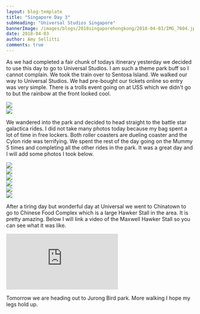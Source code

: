 ```yaml
---
layout: blog-template
title: "Singapore Day 3"
subHeading: "Universal Studios Singapore"
bannerImage: /images/blogs/2018singaporehongkong/2018-04-03/IMG_7604.jpg_compressed.JPEG
date: 2018-04-03
author: Amy Sellitti
comments: true
---
```


As we had completed a fair chunk of todays itinerary yesterday we decided to use this day to go to Universal Studios. I am such a theme park buff so I cannot complain. We took the train over to Sentosa Island. We walked our way to Universal Studios. We had pre-bought our tickets online so entry was very simple. There is a trolls event going on at USS which we didn't go to but the rainbow at the front looked cool.

<div class="center-image"><img src="/images/blogs/2018singaporehongkong/2018-04-03/IMG_7592.jpg_compressed.JPEG" /></div>
<div class="center-image"><img src="/images/blogs/2018singaporehongkong/2018-04-03/IMG_7593.jpg_compressed.JPEG" /></div>

We wandered into the park and decided to head straight to the battle star galactica rides. I did not take many photos today because my bag spent a lot of time in free lockers. Both roller coasters are dueling coaster and the Cylon ride was terrifying. We spent the rest of the day going on the Mummy 5 times and completing all the other rides in the park. It was a great day and I will add some photos I took below.

<div class="center-image"><img src="/images/blogs/2018singaporehongkong/2018-04-03/IMG_7595.jpg_compressed.JPEG" /></div>
<div class="center-image"><img src="/images/blogs/2018singaporehongkong/2018-04-03/IMG_7597.jpg_compressed.JPEG" /></div>
<div class="center-image"><img src="/images/blogs/2018singaporehongkong/2018-04-03/IMG_7601.jpg_compressed.JPEG" /></div>
<div class="center-image"><img src="/images/blogs/2018singaporehongkong/2018-04-03/IMG_7604.jpg_compressed.JPEG" /></div>
<div class="center-image"><img src="/images/blogs/2018singaporehongkong/2018-04-03/IMG_7620.jpg_compressed.JPEG" /></div>
<div class="center-image"><img src="/images/blogs/2018singaporehongkong/2018-04-03/IMG_7627.jpg_compressed.JPEG" /></div>

After a tiring day but wonderful day at Universal we went to Chinatown to go to Chinese Food Complex which is a large Hawker Stall in the area. It is pretty amazing. Below I will link a video of the Maxwell Hawker Stall so you can see what it was like.

<div class="center-video"><iframe src="https://www.youtube.com/embed/hup39FkjjO4" frameborder="0" allow="autoplay; encrypted-media" allowfullscreen></iframe></div>

Tomorrow we are heading out to Jurong Bird park. More walking I hope my legs hold up.
